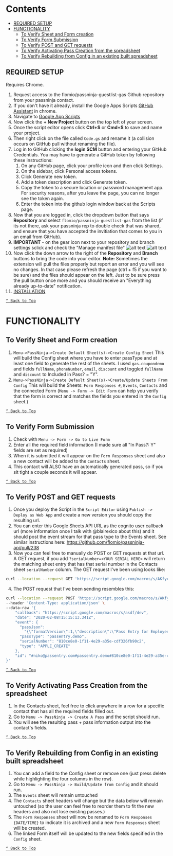 # Contents
- [REQUIRED SETUP](#required-setup)
- [FUNCTIONALITY](#functionality)
  - [To Verify Sheet and Form creation](#to-verify-sheet-and-form-creation)
  - [To Verify Form Submission](#to-verify-form-submission)
  - [To Verify POST and GET requests](#to-verify-post-and-get-requests)
  - [To Verify Activating Pass Creation from the spreadsheet](#to-verify-activating-pass-creation-from-the-spreadsheet)
  - [To Verify Rebuilding from Config in an existing built spreadsheet](#to-verify-rebuilding-from-config-in-an-existing-built-spreadsheet)

## REQUIRED SETUP

Requires Chrome.

1. Request access to the flomio/passninja-guestlist-gas Github repository from your passninja contact.
2. If you don't have it already, install the Google Apps Scripts [GitHub Assistant](https://chrome.google.com/webstore/detail/google-apps-script-github/lfjcgcmkmjjlieihflfhjopckgpelofo?hl=en) in chrome.
3. Navigate to [Google App Scripts](https://script.google.com/home/shared)
4. Now click the **+ New Project** button on the top left of your screen.
5. Once the script editor opens click **Ctrl+S** or **Cmd+S** to save and name your project.
6. Then right click on the file called `Code.gs` and rename it (a collision occurs on GitHub pull without renaming the file).
7. Log in to GitHub clicking the **login SCM** button and entering your GitHub Credentials. You may have to generate a GitHub token by following these instructions:
   1. On any GitHub page, click your profile icon and then click Settings.
   2. On the sidebar, click Personal access tokens.
   3. Click Generate new token.
   4. Add a token description and click Generate token.
   5. Copy the token to a secure location or password management app. For security reasons, after you leave the page, you can no longer see the token again.
   6. Enter the token into the github login window back at the Scripts page.
8. Now that you are logged in, click the dropdown button that says **Repository** and select `flomio/passninja-guestlist-gas` from the list (if its not there, ask your passninja rep to double check that was shared, and ensure that you have accepted the invitiation that comes to you in an email from GitHub).
9. **IMPORTANT** - on the gear icon next to your repository and branch settings sclick and check the "Manage manifest file"
   ![alt text](https://user-images.githubusercontent.com/1587270/77801817-f8602800-704f-11ea-9238-9f37b22a5c16.png 'Settings icon')
   ![alt text](https://user-images.githubusercontent.com/1587270/77801857-0dd55200-7050-11ea-83f3-3e1bc56cfc05.png 'Manifest Checkbox')
10. Now click the down arrow to the right of the **Repository** and **Branch** buttons to bring the code into your editor.
    **Note:** Sometimes the extension will pull the files properly but report an error and you will see no changes. In that case please refresh the page (ctrl + f5 if you want to be sure) and the files should appear on the left. Just to be sure press the pull button once more and you should receive an "Everything already up-to-date" notification.
11. [INSTALLATION](#installation)

[`^ Back to Top`](#contents)

# FUNCTIONALITY

## To Verify Sheet and Form creation

1.  `Menu->PassNinja->Create Default Sheet(s)->Create Config Sheet` This will build the Config sheet where you have to enter passType and at least one field to generate the rest of the sheets. I used `gas.coupondemo` and fields `fullName`, `phoneNumber`, `email`, `discount` and toggled `fullName` and `discount` to Included in Pass? = "Y".
1.  `Menu->PassNinja->Create Default Sheet(s)->Create/Update Sheets From Config` This will build the Sheets: `Form Responses #`, `Events`, `Contacts` and the connected Form (`Menu -> Form -> Edit Form` can help you verify that the form is correct and matches the fields you entered in the `Config` sheet.)

[`^ Back to Top`](#contents)

## To Verify Form Submission

1.  Check with `Menu -> Form -> Go to Live Form`
1.  Enter all the required field information (I made sure all "In Pass?: Y" fields are set as required)
1.  When it is submitted it will appear on the `Form Responses` sheet and also a new contact will be added to the `Contacts` sheet.
1.  This contact will ALSO have an automatically generated pass, so if you sit tight a couple seconds it will appear.

[`^ Back to Top`](#contents)

## To Verify POST and GET requests

1.  Once you deploy the Script in the `Script Editor` using `Publish -> Deploy as Web App` and create a new version you should copy the resulting url.
1.  You can enter this Google Sheets API URL as the cognito user callback url (more information once I talk with @blairexico about this) and it should post the event stream for that pass type to the Events sheet. See similar instructions here: https://github.com/flomio/passninja-api/pull/238
1.  Now you can feel free to manually do POST or GET requests at that url. A GET request, if you add `?serialNumber=<YOUR SERIAL HERE>` will return the matching sheet entry that has that serial number in the Contacts sheet `serialNumber` column. The GET request I've been using looks like:

```bash
curl --location --request GET 'https://script.google.com/macros/s/AKfycby9as7cTqifeqxU8o5_Hl4Rdy4t7vLLjVw_ZCYvqMsqI3Df8l3I/exec?serialNumber=random'
```

4.  The POST request that I've been sending resembles this:

```bash
curl --location --request POST 'https://script.google.com/macros/s/AKfycby9as7cTqifeqxU8o5_Hl4Rdy4t7vLLjVw_ZCYvqMsqI3Df8l3I/exec' \
--header 'Content-Type: application/json' \
--data-raw '{
    "callback": "https://script.google.com/macros/s/asdf/dev",
    "date": "2020-02-08T15:15:13.341Z",
    "event": {
      "passJson":
        "{\"formatVersion\":1,\"description\":\"Pass Entry for Employee Number 232\",\"passTypeIdentifier\":\"pass.com.passninja.passentry.demo\",\"organizationName\":\"PassEntry\",\"teamIdentifier\":\"Q338UYGFZ8\",\"serialNumber\":\"810ce8e0-1f11-4e29-a35e-cdf326fb90c2\",\"backgroundColor\":\"rgb(41, 50, 58)\",\"labelColor\":\"rgb(255, 132, 119)\",\"foregroundColor\":\"rgb(255, 255, 255)\",\"logoText\":\"PassEntry\",\"generic\":{\"headerFields\":[{\"key\":\"passId\",\"label\":\"PASS ID\",\"value\":\"232\"}],\"primaryFields\":[{\"key\":\"staffName\",\"label\":\"NAME\",\"value\":\"Nico Cary\"}],\"secondaryFields\":[{\"key\":\"jobRole\",\"label\":\"JOB ROLE\",\"value\":\"Chief Innovation Officer\"},{\"key\":\"passExpiry\",\"label\":\"PASS EXPIRY\",\"value\":\"23 December 2020\"}]},\"nfc\":{\"message\":\"810ce8e0-1f11-4e29-a35e-cdf326fb90c2\",\"encryptionPublicKey\":\"MDkwEwYHKoZIzj0CAQYIKoZIzj0DAQcDIgADTkFu6xr9i4GKk1+Jn+UxayuuC+SQLfXA0sE5J5iQx3o=\"},\"webServiceURL\":\"https://api.passninja.com/thumbnail\",\"authenticationToken\":\"8e98126bb7e60666\"}",
      "passType": "passentry.demo",
      "serialNumber": "810ce8e0-1f11-4e29-a35e-cdf326fb90c2",
      "type": "APPLE_CREATE"
    },
    "id": "#niko@passentry.com#passentry.demo#810ce8e0-1f11-4e29-a35e-cdf326fb90c2"
}'
```

[`^ Back to Top`](#contents)

## To Verify Activating Pass Creation from the spreadsheet

1.  In the Contacts sheet, feel free to click anywhere in a row for a specific contact that has all the required fields filled out.
1.  Go to `Menu -> PassNinja -> Create A Pass` and the script should run.
1.  You will see the resulting pass + pass information output into the contact's fields.

[`^ Back to Top`](#contents)

## To Verify Rebuilding from Config in an existing built spreadsheet

1.  You can add a field to the Config sheet or remove one (just press delete while highlighting the four columns in the row).
1.  Go to `Menu -> PassNinja -> Build/Update from Config` and it should run.
1.  The `Events` sheet will remain untouched
1.  The `Contacts` sheet headers will change but the data below will remain untouched (so the user can feel free to reorder them to fit the new headers and also not lose existing passes.)
1.  The `Form Responses` sheet will now be renamed to `Form Responses {DATE/TIME}` to indicate it is archived and a new `Form Responses` sheet will be created.
1.  The linked Form itself will be updated to the new fields specified in the `Config` sheet.

[`^ Back to Top`](#contents)
